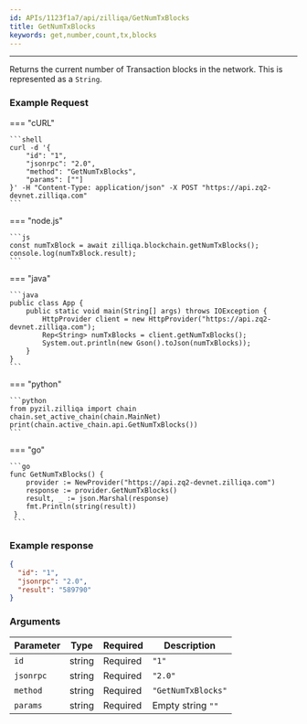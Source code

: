 ```yaml
---
id: APIs/1123f1a7/api/zilliqa/GetNumTxBlocks
title: GetNumTxBlocks
keywords: get,number,count,tx,blocks
---
```


---

Returns the current number of Transaction blocks in the network. This is represented as a `String`.

### Example Request

=== "cURL"

    ```shell
    curl -d '{
        "id": "1",
        "jsonrpc": "2.0",
        "method": "GetNumTxBlocks",
        "params": [""]
    }' -H "Content-Type: application/json" -X POST "https://api.zq2-devnet.zilliqa.com"
    ```

=== "node.js"

    ```js
    const numTxBlock = await zilliqa.blockchain.getNumTxBlocks();
    console.log(numTxBlock.result);
    ```

=== "java"

    ```java
    public class App {
        public static void main(String[] args) throws IOException {
            HttpProvider client = new HttpProvider("https://api.zq2-devnet.zilliqa.com");
            Rep<String> numTxBlocks = client.getNumTxBlocks();
            System.out.println(new Gson().toJson(numTxBlocks));
        }
    }
    ```

=== "python"

    ```python
    from pyzil.zilliqa import chain
    chain.set_active_chain(chain.MainNet)
    print(chain.active_chain.api.GetNumTxBlocks())
    ```

=== "go"

    ```go
    func GetNumTxBlocks() {
        provider := NewProvider("https://api.zq2-devnet.zilliqa.com")
        response := provider.GetNumTxBlocks()
        result, _ := json.Marshal(response)
        fmt.Println(string(result))
     }
     ```

### Example response

```json
{
  "id": "1",
  "jsonrpc": "2.0",
  "result": "589790"
}
```

### Arguments

| Parameter | Type   | Required | Description        |
| --------- | ------ | -------- | ------------------ |
| `id`      | string | Required | `"1"`              |
| `jsonrpc` | string | Required | `"2.0"`            |
| `method`  | string | Required | `"GetNumTxBlocks"` |
| `params`  | string | Required | Empty string `""`  |
